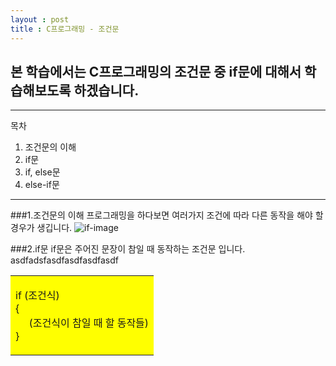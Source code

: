 ```yaml
---
layout : post
title : C프로그래밍 - 조건문
---
```

## 본 학습에서는 C프로그래밍의 조건문 중 if문에 대해서 학습해보도록 하겠습니다.


****
목차<br>
1. 조건문의 이해<br>
2. if문<br>
3. if, else문<br>
4. else-if문<br>
----


###1.조건문의 이해
프로그래밍을 하다보면 여러가지 조건에 따라 다른 동작을 해야 할 경우가 생깁니다.
![if-image](http://jekyllrb-ko.github.io/img/logo-2x.png)

###2.if문
if문은 주어진 문장이 참일 때 동작하는 조건문 입니다.
asdfadsfasdfasdfasdfasdf

<table style="backgound:#FF00FF;border-spacing:1px" cellspace="1"><tbody><tr style="background:#FFFF00"><td><p>
if (조건식)<br>
{<br>
&nbsp; &nbsp; &nbsp;(조건식이 참일 때 할 동작들)<br>
}</p>
</td></tr>
</tbody></table><br/>












